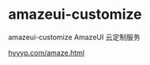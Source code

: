 # amazeui-customize
amazeui-customize
AmazeUI 云定制服务


<a href="hyyyp.com/amaze.html" >hyyyp.com/amaze.html</a>
